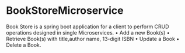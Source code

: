 # BookStoreMicroservice

Book Store is a spring boot application for a client to perform CRUD operations designed in single  Microservices.
•	Add a new Book(s)
•	Retrieve Book(s) with title,author name, 13-digit ISBN
•	Update a Book
•	Delete a Book.
